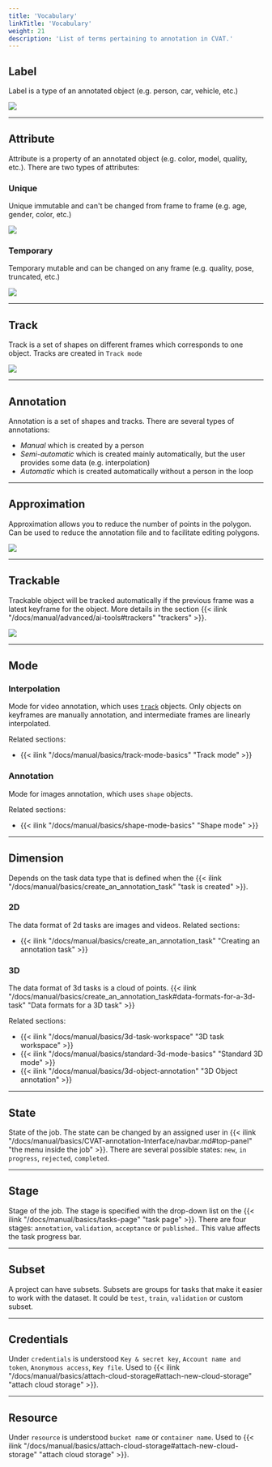 ```yaml
---
title: 'Vocabulary'
linkTitle: 'Vocabulary'
weight: 21
description: 'List of terms pertaining to annotation in CVAT.'
---
```

## Label
Label is a type of an annotated object (e.g. person, car, vehicle, etc.)

![](/images/image032_detrac.jpg)

---

## Attribute
Attribute is a property of an annotated object (e.g. color, model,
quality, etc.). There are two types of attributes:

### Unique
Unique immutable and can't be changed from frame to frame (e.g. age, gender, color, etc.)

  ![](/images/image073.jpg)

### Temporary
Temporary mutable and can be changed on any frame (e.g. quality, pose, truncated, etc.)

  ![](/images/image072.jpg)

---

## Track
Track is a set of shapes on different frames which corresponds to one object.
Tracks are created in `Track mode`

![](/images/gif003_detrac.gif)

---

## Annotation
Annotation is a set of shapes and tracks. There are several types of annotations:

- _Manual_ which is created by a person
- _Semi-automatic_ which is created mainly automatically, but the user provides some data (e.g. interpolation)
- _Automatic_ which is created automatically without a person in the loop

---

## Approximation
Approximation allows you to reduce the number of points in the polygon.
Can be used to reduce the annotation file and to facilitate editing polygons.

![](/images/approximation_accuracy.gif)

---

## Trackable
Trackable object will be tracked automatically if the previous frame was
a latest keyframe for the object. More details in the section
{{< ilink "/docs/manual/advanced/ai-tools#trackers" "trackers" >}}.

![](/images/tracker_indication_detrac.jpg)

---

## Mode

### Interpolation
Mode for video annotation, which uses [`track`](#track) objects.
Only objects on keyframes are manually annotation, and intermediate frames are linearly interpolated.

Related sections:
- {{< ilink "/docs/manual/basics/track-mode-basics" "Track mode" >}}

### Annotation
Mode for images annotation, which uses `shape` objects.

Related sections:
- {{< ilink "/docs/manual/basics/shape-mode-basics" "Shape mode" >}}

---

## Dimension

Depends on the task data type that is defined when the
{{< ilink "/docs/manual/basics/create_an_annotation_task" "task is created" >}}.

### 2D

The data format of 2d tasks are images and videos.
Related sections:
- {{< ilink "/docs/manual/basics/create_an_annotation_task" "Creating an annotation task" >}}

### 3D

The data format of 3d tasks is a cloud of points.
{{< ilink "/docs/manual/basics/create_an_annotation_task#data-formats-for-a-3d-task" "Data formats for a 3D task" >}}

Related sections:
- {{< ilink "/docs/manual/basics/3d-task-workspace" "3D task workspace" >}}
- {{< ilink "/docs/manual/basics/standard-3d-mode-basics" "Standard 3D mode" >}}
- {{< ilink "/docs/manual/basics/3d-object-annotation" "3D Object annotation" >}}

---

## State
State of the job. The state can be changed by an assigned user in
{{< ilink "/docs/manual/basics/CVAT-annotation-Interface/navbar.md#top-panel" "the menu inside the job" >}}.
There are several possible states: `new`, `in progress`, `rejected`, `completed`.

---

## Stage
Stage of the job. The stage is specified with the drop-down list on the
{{< ilink "/docs/manual/basics/tasks-page" "task page" >}}.
There are four stages: `annotation`, `validation`, `acceptance` or `published`.. This value affects the task progress bar.

---

## Subset
A project can have subsets. Subsets are groups for tasks that make it easier to work with the dataset.
It could be `test`, `train`, `validation` or custom subset.

---

## Credentials
Under `credentials` is understood `Key & secret key`, `Account name and token`, `Anonymous access`, `Key file`.
Used to {{< ilink "/docs/manual/basics/attach-cloud-storage#attach-new-cloud-storage" "attach cloud storage" >}}.

---

## Resource

Under `resource` is understood `bucket name` or `container name`.
Used to {{< ilink "/docs/manual/basics/attach-cloud-storage#attach-new-cloud-storage" "attach cloud storage" >}}.
